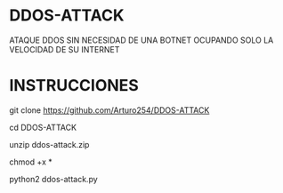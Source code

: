 # DDOS-ATTACK
ATAQUE DDOS SIN NECESIDAD DE UNA BOTNET OCUPANDO SOLO LA VELOCIDAD DE SU INTERNET

# INSTRUCCIONES 

git clone https://github.com/Arturo254/DDOS-ATTACK

cd DDOS-ATTACK

unzip ddos-attack.zip

chmod +x *


python2 ddos-attack.py

